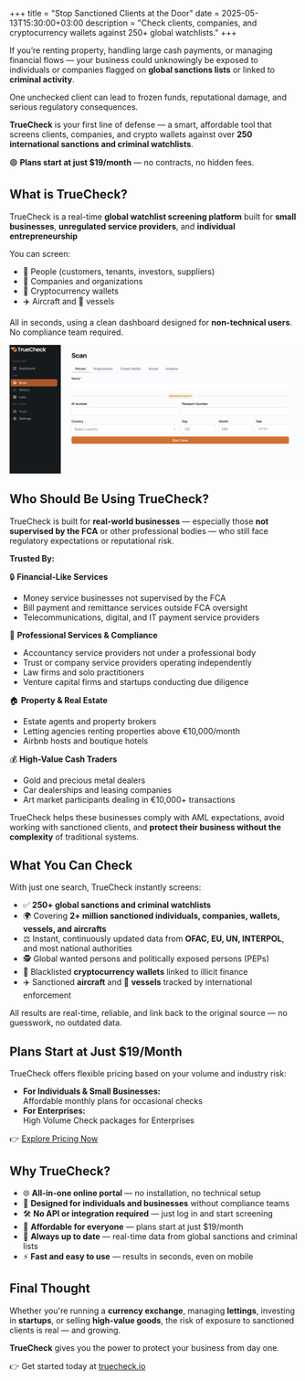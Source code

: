 +++
title = "Stop Sanctioned Clients at the Door"
date = 2025-05-13T15:30:00+03:00
description = "Check clients, companies, and cryptocurrency wallets against 250+ global watchlists."
+++

If you’re renting property, handling large cash payments, or managing financial flows — your business could unknowingly be exposed to individuals or companies flagged on **global sanctions lists** or linked to **criminal activity**.

One unchecked client can lead to frozen funds, reputational damage, and serious regulatory consequences.

**TrueCheck** is your first line of defense — a smart, affordable tool that screens clients, companies, and crypto wallets against over **250 international sanctions and criminal watchlists**.

🟢 **Plans start at just $19/month** — no contracts, no hidden fees.

  
## **What is TrueCheck?**

TrueCheck is a real-time **global watchlist screening platform** built for **small businesses**, **unregulated service providers**, and **individual entrepreneurship** 

You can screen:

-   🧍 People (customers, tenants, investors, suppliers)
-   🏢 Companies and organizations
-   💸 Cryptocurrency wallets
-   ✈️ Aircraft and 🚢 vessels

All in seconds, using a clean dashboard designed for **non-technical users**. No compliance team required.

![Scan Anyone in Seconds](truecheck_scan.png)

  ## **Who Should Be Using TrueCheck?**

TrueCheck is built for **real-world businesses** — especially those **not supervised by the FCA** or other professional bodies — who still face regulatory expectations or reputational risk.

**Trusted By:**

🔒 **Financial-Like Services**

-   Money service businesses not supervised by the FCA
-   Bill payment and remittance services outside FCA oversight
-   Telecommunications, digital, and IT payment service providers

💼 **Professional Services & Compliance**

-   Accountancy service providers not under a professional body
-   Trust or company service providers operating independently
-   Law firms and solo practitioners
-   Venture capital firms and startups conducting due diligence

🏠 **Property & Real Estate**

-   Estate agents and property brokers
-   Letting agencies renting properties above €10,000/month
-   Airbnb hosts and boutique hotels

💰 **High-Value Cash Traders**

-   Gold and precious metal dealers
-   Car dealerships and leasing companies
-   Art market participants dealing in €10,000+ transactions

TrueCheck helps these businesses comply with AML expectations, avoid working with sanctioned clients, and **protect their business without the complexity** of traditional systems.

  ##  **What You Can Check**

With just one search, TrueCheck instantly screens:

-   ✅ **250+ global sanctions and criminal watchlists**
-   🌍 Covering **2+ million sanctioned individuals, companies, wallets, vessels, and aircrafts**
-   ⚖️ Instant, continuously updated data from **OFAC, EU, UN, INTERPOL**, and most national authorities
-   🕵️ Global wanted persons and politically exposed persons (PEPs)
-   💸 Blacklisted **cryptocurrency wallets** linked to illicit finance
-   ✈️ Sanctioned **aircraft** and 🚢 **vessels** tracked by international enforcement

All results are real-time, reliable, and link back to the original source — no guesswork, no outdated data.

 ## **Plans Start at Just $19/Month**

TrueCheck offers flexible pricing based on your volume and industry risk:

-   **For Individuals & Small Businesses:**  
    Affordable monthly plans for occasional checks
-   **For Enterprises:**  
    High Volume Check packages for Enterprises

👉 [Explore Pricing Now](https://truecheck.io/#pricing)

 ## **Why TrueCheck?**

-   🌐 **All-in-one online portal** — no installation, no technical setup
-   🧠 **Designed for individuals and businesses** without compliance teams
-   🛠️ **No API or integration required** — just log in and start screening
-   💸 **Affordable for everyone** — plans start at just $19/month
-   🔄 **Always up to date** — real-time data from global sanctions and criminal lists
-   ⚡ **Fast and easy to use** — results in seconds, even on mobile

 ## **Final Thought**

Whether you're running a **currency exchange**, managing **lettings**, investing in **startups**, or selling **high-value goods**, the risk of exposure to sanctioned clients is real — and growing.

**TrueCheck** gives you the power to protect your business from day one.

👉 Get started today at [truecheck.io](https://truecheck.io/)





